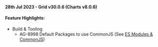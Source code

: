 #### 28th Jul 2023 - Grid v30.0.6 (Charts v8.0.6)

#### Feature Highlights:

- Build & Tooling
    * AG-8998 Default Packages to use CommonJS (See [ES Modules & CommonJS](https://blog.ag-grid.com/ag-grid-es-modules-and-commonjs/))
